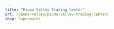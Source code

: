 ```yaml
---
title: "Pauma Valley Trading Center"
url: /pauma-valley/pauma-valley-trading-center/
shop: Supermarkt
---
```

